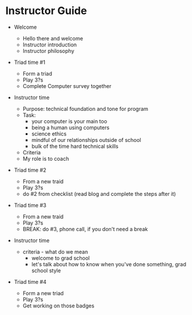 # Instructor Guide

* Welcome
  * Hello there and welcome
  * Instructor introduction
  * Instructor philosophy

* Triad time #1
  * Form a triad
  * Play 3?s
  * Complete Computer survey together

* Instructor time
  * Purpose: technical foundation and tone for program
  * Task: 
    * your computer is your main too
    * being a human using computers
    * science ethics
    * mindful of our relationships outside of school
    * bulk of the time hard technical skills
  * Criteria
  * My role is to coach

* Triad time #2
  * From a new traid
  * Play 3?s
  * do #2 from checklist (read blog and complete the steps after it)

* Triad time #3
  * From a new traid
  * Play 3?s
  * BREAK: do #3, phone call, if you don't need a break

* Instructor time
  * criteria - what do we mean
    * welcome to grad school
    * let's talk about how to know when you've done something, grad school style

* Triad time #4
  * Form a new triad
  * Play 3?s
  * Get working on those badges

